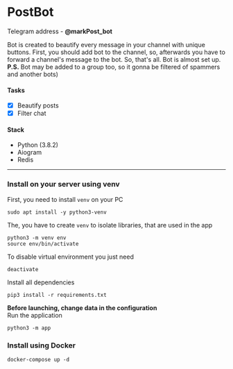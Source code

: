  # PostBot
 Telegram address - **@markPost_bot**

 Bot is created to beautify every message in your channel with unique buttons.
 First, you should add bot to the channel, so, afterwards you have to forward a channel's message to the bot.
 So, that's all. Bot is almost set up.
 **P.S.** Bot may be added to a group too, so it gonna be filtered of spammers and another bots)

 #### Tasks
 - [X] Beautify posts
 - [X] Filter chat

 #### Stack
 - Python (3.8.2)
 - Aiogram
 - Redis
 
___
### Install on your server using venv
First, you need to install `venv` on your PC
```
sudo apt install -y python3-venv
```
The, you have to create `venv` to isolate libraries, that are used in the app
```shell
python3 -m venv env
source env/bin/activate
```
To disable virtual environment you just need
```
deactivate
```
Install all dependencies
```
pip3 install -r requirements.txt
```
**Before launching, change data in the configuration**\
Run the application
```
python3 -m app
```
### Install using Docker
```
docker-compose up -d
```